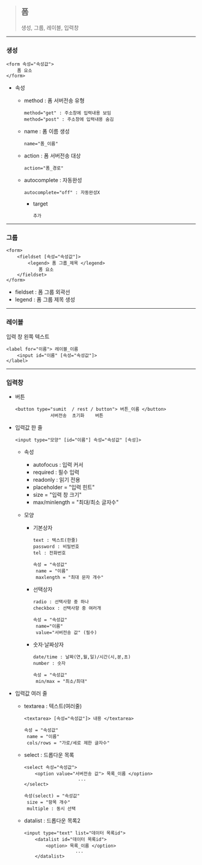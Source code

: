 >## 폼
> 생성, 그룹, 레이블, 입력창
---
### 생성 
```angular2html
<form 속성="속성값">
    폼 요소
</form>
```

- 속성
    + method : 폼 서버전송 유형
      ```
      method="get" : 주소창에 입력내용 보임
      method="post" : 주소창에 입력내용 숨김
      ```
    + name : 폼 이름 생성
      ```
      name="폼_이름" 
      ```
    + action : 폼 서버전송 대상
      ```angular2html
      action="폼_경로"
      ```
      
    + autocomplete : 자동완성
      ```angular2html
      autocomplete="off" : 자동완성X
      ```
      
      + target 
        ```
        추가
        ```
---
### 그룹
```angular2html
<form>
    <fieldset [속성="속성값"]>
        <legend> 폼 그룹_제목 </legend>
            폼 요소
    </fieldset>
</form>
```
- fieldset : 폼 그룹 외곽선
- legend : 폼 그룹 제목 생성
---
### 레이블 
입력 창 왼쪽 텍스트
```angular2html
<label for="이름"> 레이블_이름
    <input id="이름" [속성="속성값"]>
</label>
```
---
### 입력창

- 버튼
    ```angular2html 
    <button type="sumit  / rest / button"> 버튼_이름 </button>
                 서버전송  초기화    버튼
    ```

- 입력값 한 줄
  ```angular2html
  <input type="모양" [id="이름"] 속성="속성값" [속성]>
  ```
  + 속성
    + autofocus : 입력 커서 
    + required : 필수 입력
    + readonly : 읽기 전용
    + placeholder = "입력 힌트"
    + size = "입력 창 크기"
    + max/minlength = "최대/최소 글자수"
  
  + 모양
    + 기본상자
      ```angular2html
      text : 텍스트(한줄)
      password : 비밀번호
      tel : 전화번호
      
      속성 = "속성값"
       name = "이름"
       maxlength = "최대 문자 개수"
      ``` 
    + 선택상자
      ```angular2html
      radio : 선택사항 중 하나
      checkbox : 선택사항 중 여러개
    
      속성 = "속성값"
       name="이름"
       value="서버전송 값" (필수)
      ```
    + 숫자·날짜상자
      ```
      date/time : 날짜(연,월,일)/시간(시,분,초)
      number : 숫자
    
      속성 = "속성값"
       min/max = "최소/최대"
      ```

- 입력값 여러 줄
  + textarea : 텍스트(여러줄)
    ```angular2html
    <textarea> [속성="속성값"]> 내용 </textarea>
    
    속성 = "속성값"
     name = "이름"
     cols/rows = "가로/세로 제한 글자수"
    ```
  + select : 드롭다운 목록
    ```angular2html
    <select 속성="속성값">
        <option value="서버전송 값"> 목록_이름 </option>
                        ...
    </select>
    
    속성(select) = "속성값"
     size = "항목 개수"
     multiple : 동시 선택
    ```
  + datalist : 드롭다운 목록2
    ```angular2html
    <input type="text" list="데이터 목록id">
        <datalist id="데이터 목록id">
            <option> 목록_이름 </option> 
                       ...
        </datalist>
    ```




　